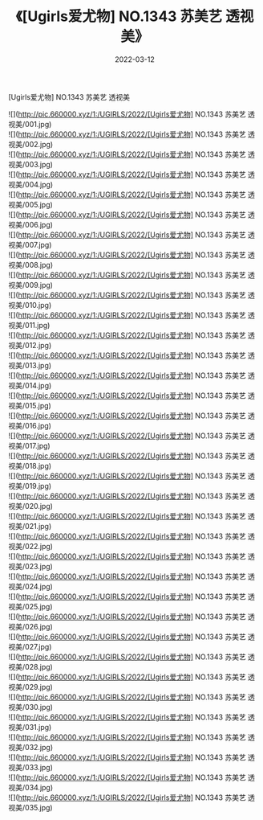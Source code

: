 ﻿---
layout: post
title:  《[Ugirls爱尤物] NO.1343 苏美艺 透视美》
date:   2022-03-12
img: http://pic.660000.xyz/1:/UGIRLS/2022/[Ugirls爱尤物] NO.1343 苏美艺 透视美/000.jpg
categories: [美女, 清纯, 唯美]
---

[Ugirls爱尤物] NO.1343 苏美艺 透视美

 ![](http://pic.660000.xyz/1:/UGIRLS/2022/[Ugirls爱尤物] NO.1343 苏美艺 透视美/001.jpg) <br>![](http://pic.660000.xyz/1:/UGIRLS/2022/[Ugirls爱尤物] NO.1343 苏美艺 透视美/002.jpg) <br>![](http://pic.660000.xyz/1:/UGIRLS/2022/[Ugirls爱尤物] NO.1343 苏美艺 透视美/003.jpg) <br>![](http://pic.660000.xyz/1:/UGIRLS/2022/[Ugirls爱尤物] NO.1343 苏美艺 透视美/004.jpg) <br>![](http://pic.660000.xyz/1:/UGIRLS/2022/[Ugirls爱尤物] NO.1343 苏美艺 透视美/005.jpg) <br>![](http://pic.660000.xyz/1:/UGIRLS/2022/[Ugirls爱尤物] NO.1343 苏美艺 透视美/006.jpg) <br>![](http://pic.660000.xyz/1:/UGIRLS/2022/[Ugirls爱尤物] NO.1343 苏美艺 透视美/007.jpg) <br>![](http://pic.660000.xyz/1:/UGIRLS/2022/[Ugirls爱尤物] NO.1343 苏美艺 透视美/008.jpg) <br>![](http://pic.660000.xyz/1:/UGIRLS/2022/[Ugirls爱尤物] NO.1343 苏美艺 透视美/009.jpg) <br>![](http://pic.660000.xyz/1:/UGIRLS/2022/[Ugirls爱尤物] NO.1343 苏美艺 透视美/010.jpg) <br>![](http://pic.660000.xyz/1:/UGIRLS/2022/[Ugirls爱尤物] NO.1343 苏美艺 透视美/011.jpg) <br>![](http://pic.660000.xyz/1:/UGIRLS/2022/[Ugirls爱尤物] NO.1343 苏美艺 透视美/012.jpg) <br>![](http://pic.660000.xyz/1:/UGIRLS/2022/[Ugirls爱尤物] NO.1343 苏美艺 透视美/013.jpg) <br>![](http://pic.660000.xyz/1:/UGIRLS/2022/[Ugirls爱尤物] NO.1343 苏美艺 透视美/014.jpg) <br>![](http://pic.660000.xyz/1:/UGIRLS/2022/[Ugirls爱尤物] NO.1343 苏美艺 透视美/015.jpg) <br>![](http://pic.660000.xyz/1:/UGIRLS/2022/[Ugirls爱尤物] NO.1343 苏美艺 透视美/016.jpg) <br>![](http://pic.660000.xyz/1:/UGIRLS/2022/[Ugirls爱尤物] NO.1343 苏美艺 透视美/017.jpg) <br>![](http://pic.660000.xyz/1:/UGIRLS/2022/[Ugirls爱尤物] NO.1343 苏美艺 透视美/018.jpg) <br>![](http://pic.660000.xyz/1:/UGIRLS/2022/[Ugirls爱尤物] NO.1343 苏美艺 透视美/019.jpg) <br>![](http://pic.660000.xyz/1:/UGIRLS/2022/[Ugirls爱尤物] NO.1343 苏美艺 透视美/020.jpg) <br>![](http://pic.660000.xyz/1:/UGIRLS/2022/[Ugirls爱尤物] NO.1343 苏美艺 透视美/021.jpg) <br>![](http://pic.660000.xyz/1:/UGIRLS/2022/[Ugirls爱尤物] NO.1343 苏美艺 透视美/022.jpg) <br>![](http://pic.660000.xyz/1:/UGIRLS/2022/[Ugirls爱尤物] NO.1343 苏美艺 透视美/023.jpg) <br>![](http://pic.660000.xyz/1:/UGIRLS/2022/[Ugirls爱尤物] NO.1343 苏美艺 透视美/024.jpg) <br>![](http://pic.660000.xyz/1:/UGIRLS/2022/[Ugirls爱尤物] NO.1343 苏美艺 透视美/025.jpg) <br>![](http://pic.660000.xyz/1:/UGIRLS/2022/[Ugirls爱尤物] NO.1343 苏美艺 透视美/026.jpg) <br>![](http://pic.660000.xyz/1:/UGIRLS/2022/[Ugirls爱尤物] NO.1343 苏美艺 透视美/027.jpg) <br>![](http://pic.660000.xyz/1:/UGIRLS/2022/[Ugirls爱尤物] NO.1343 苏美艺 透视美/028.jpg) <br>![](http://pic.660000.xyz/1:/UGIRLS/2022/[Ugirls爱尤物] NO.1343 苏美艺 透视美/029.jpg) <br>![](http://pic.660000.xyz/1:/UGIRLS/2022/[Ugirls爱尤物] NO.1343 苏美艺 透视美/030.jpg) <br>![](http://pic.660000.xyz/1:/UGIRLS/2022/[Ugirls爱尤物] NO.1343 苏美艺 透视美/031.jpg) <br>![](http://pic.660000.xyz/1:/UGIRLS/2022/[Ugirls爱尤物] NO.1343 苏美艺 透视美/032.jpg) <br>![](http://pic.660000.xyz/1:/UGIRLS/2022/[Ugirls爱尤物] NO.1343 苏美艺 透视美/033.jpg) <br>![](http://pic.660000.xyz/1:/UGIRLS/2022/[Ugirls爱尤物] NO.1343 苏美艺 透视美/034.jpg) <br>![](http://pic.660000.xyz/1:/UGIRLS/2022/[Ugirls爱尤物] NO.1343 苏美艺 透视美/035.jpg) <br>
